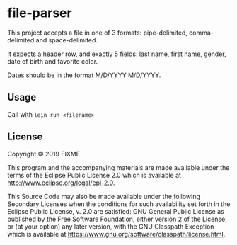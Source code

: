 # file-parser


This project accepts a file in one of 3 formats: pipe-delimited, comma-delimited and space-delimited.

It expects a header row, and exactly 5 fields: last name, first name, gender, date of birth and favorite color.

Dates should be in the format M/D/YYYY M/D/YYYY.

## Usage
Call with
`lein run <filename>`


## License

Copyright © 2019 FIXME

This program and the accompanying materials are made available under the
terms of the Eclipse Public License 2.0 which is available at
http://www.eclipse.org/legal/epl-2.0.

This Source Code may also be made available under the following Secondary
Licenses when the conditions for such availability set forth in the Eclipse
Public License, v. 2.0 are satisfied: GNU General Public License as published by
the Free Software Foundation, either version 2 of the License, or (at your
option) any later version, with the GNU Classpath Exception which is available
at https://www.gnu.org/software/classpath/license.html.
